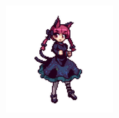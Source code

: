 <img src="https://github.com/blackrose514/blackrose514/blob/master/orindance.gif" alt="drawing" width="240"/>
<!-- <img src="./orindance.gif" alt="drawing" width="240"/> -->